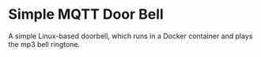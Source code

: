 # Simple MQTT Door Bell 
A simple Linux-based doorbell, which runs in a Docker container and
plays the mp3 bell ringtone.


